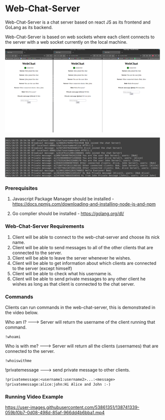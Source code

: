 # Web-Chat-Server

Web-Chat-Server is a chat server based on react JS as its frontend and GoLang 
as its backend. 

Web-Chat-Server is based on web sockets where each client connects to the server with 
a web socket currently on the local machine. 

![](images/Web-Chat-Server-Example.png)

![](images/Web-Chat-Server-Server-Logs.png)

### Prerequisites

1) Javascript Package Manager should be installed - 
https://docs.npmjs.com/downloading-and-installing-node-js-and-npm

2) Go complier should be installed - https://golang.org/dl/

### Web-Chat-Server Requirements 

1) Client will be able to connect to the web-chat-server and choose its nick name.
2) Client will be able to send messages to all of the other clients that are connected to the server.
3) Client will be able to leave the server whenever he wishes.
4) Client will be able to get information about which clients are connected to the server (except himself)
5) Client will be able to check what his username is.
6) Client will be able to send private messages to any other client he wishes as long as that client is connected to the chat server.


### Commands

Clients can run commands in the web-chat-server,
this is demonstrated in the video below.

Who am I? ---> Server will return the username of the client running that command.
```
!whoami
```

Who is with me? ---> Server will return all the clients (usernames) that are connected to the server.
```
!whoiswithme
```

!privatemessage ---> send private message to other clients.
```
!privatemessage:<username1:username2>...:<message>
!privatemessage:alice:john:Hi Alice and John :-)
```
### Running Video Example

https://user-images.githubusercontent.com/53861351/138741339-059b10b7-0d08-498d-85af-966dd4b6bba1.mp4
